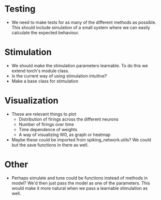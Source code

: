 # Testing

-   We need to make tests for as many of the different methods as possible. This should include simulation of a small
    system where we can easily calculate the expected behaviour.

# Stimulation

-   We should make the stimulation parameters learnable. To do this we extend torch's module class.
-   Is the current way of using stimulation intuitive?
-   Make a base class for stimulation

# Visualization

-   These are relevant things to plot
    -   Distribution of firings across the different neurons
    -   Number of firings over time
    -   Time dependence of weights
    -   A way of visualizing W0, as graph or heatmap
-   Maybe these could be imported from spiking_network.utils? We could but the save functions in there as well.

# Other

-   Perhaps simulate and tune could be functions instead of methods in model? We'd then just pass the model as one of the parameters.
    This would make it more natural when we pass a learnable stimulation as well.
